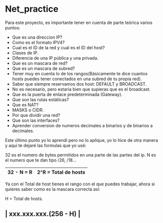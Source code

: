 # Net_practice

Para este proyecto, es importante tener en cuenta de parte teórica varios puntos:
- Que es una direccion IP?
- Como es el formato IPV4?
- Cual es el ID de la red y cual es el ID del host?
- Clases de IP.
- Diferencia de una IP pública y una privada.
- Que es un mascara de red?
- Que es un mascara de subred?
- Tener muy en cuenta lo de los rangos(Básicamente te dice cuantos hosts puedes tener conectados en una subred de tu propia red).
- Saber que siempre reservamos dos host: DEFAULT y BROADCAST.
- No es necesario, pero estaría bien que supieras que es el broadcast.
- Que es la puerta de enlace predeterminada (Gateway).
- Que son las rutas estáticas?
- Que es NAT?
- MASKS o CIDR.
- Por que dividir una red?
- Que son las interfaces?
- Aprender conversion de numeros decimales a binarios y de binarios a decimales.

Este último punto yo lo aprendí pero no lo aplique, yo lo hice de otra manera y aqui te dejaré las formulas que yo usé:

32 es el numero de bytes permitidos en una parte de las partes del ip.
N es el numero que te dan tipo /26, /18...

| 32 - N = R | 2^R = Total de hosts |
|------------|----------------------|

Ya con el Total de host tienes el rango con el que puedes trabajar, ahora si quieres saber como es la mascara correcta así:

H = Total de hosts.

| xxx.xxx.xxx.(256 - H) |
-------------------------

